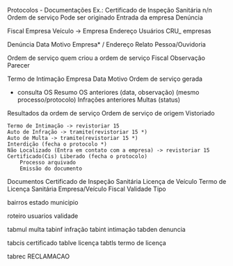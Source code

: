 
Protocolos - Documentações Ex.: Certificado de Inspeção Sanitária
    n/n Ordem de serviço
    Pode ser originado
        Entrada da empresa
        Denúncia

Fiscal
Empresa
Veículo -> Empresa
Endereço
Usuários
    CRU_ empresas
    

Denúncia
    Data
    Motivo
    Empresa* / Endereço
    Relato
    Pessoa/Ouvidoria

Ordem de serviço
    quem criou a ordem de serviço
    Fiscal
    Observação
    Parecer

Termo de Intimação
    Empresa
    Data
    Motivo
    Ordem de serviço gerada

* consulta OS
    Resumo OS anteriores (data, observação) (mesmo processo/protocolo)
    Infrações anteriores 
    Multas (status)

Resultados da ordem de serviço
    Ordem de serviço de origem
    Vistoriado

    Termo de Intimação -> revistoriar 15
    Auto de Infração -> tramite(revistoriar 15 *)
    Auto de Multa -> tramite(revistoriar 15 *)
    Interdição (fecha o protocolo *)
    Não Localizado (Entra em contato com a empresa) -> revistoriar 15
    Certificado(Cis) Liberado (fecha o protocolo)
        Processo arquivado
        Emissão do documento

Documentos
        Certificado de Inspeção Sanitária
        Licença de Veículo
        Termo de Licença Sanitária
    Empresa/Veículo
    Fiscal
    Validade
    Tipo




bairros
estado
municipio

roteiro
usuarios
validade

tabmul multa
tabinf infração
tabint intimação
tabden denuncia

tabcis certificado
tablve licença
tabtls termo de licença





tabrec RECLAMACAO